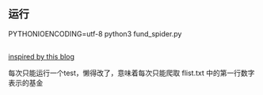 ## 运行

PYTHONIOENCODING=utf-8 python3 fund_spider.py

## 

[inspired by this blog](https://blog.csdn.net/belldeep/article/details/80042256)

每次只能运行一个test，懒得改了，意味着每次只能爬取 flist.txt 中的第一行数字表示的基金